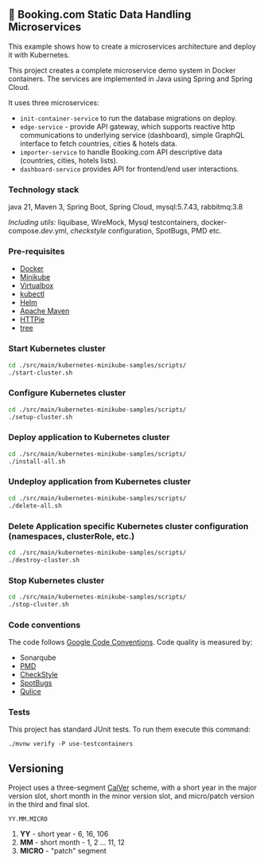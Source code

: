 ## 🚀 Booking.com Static Data Handling Microservices

This example shows how to create a microservices architecture and deploy it with Kubernetes.

This project creates a complete microservice demo system in Docker
containers. The services are implemented in Java using Spring and Spring Cloud.

It uses three microservices:

- `init-container-service` to run the database migrations on deploy.
- `edge-service` - provide API gateway, which supports reactive http communications to underlying service (dashboard), simple GraphQL interface to fetch countries, cities & hotels data.
- `importer-service` to handle Booking.com API descriptive data (countries, cities, hotels lists).
- `dashboard-service` provides API for frontend/end user interactions.

### Technology stack

java 21, Maven 3, Spring Boot, Spring Cloud, mysql:5.7.43, rabbitmq:3.8

_Including utils:_ liquibase, WireMock, Mysql testcontainers, docker-compose._dev_.yml,
_checkstyle_ configuration, SpotBugs, PMD etc.

### Pre-requisites

- [Docker](https://docs.docker.com/install/)
- [Minikube](https://kubernetes.io/docs/tasks/tools/install-minikube/)
- [Virtualbox](https://www.virtualbox.org/manual/ch02.html)
- [kubectl](https://kubernetes.io/docs/tasks/tools/install-kubectl/)
- [Helm](https://helm.sh/docs/intro/install/)
- [Apache Maven](https://maven.apache.org/install.html)
- [HTTPie](https://httpie.org/doc#installation)
- [tree](http://mama.indstate.edu/users/ice/tree/)

### Start Kubernetes cluster

```bash
cd ./src/main/kubernetes-minikube-samples/scripts/
./start-cluster.sh
```

### Configure Kubernetes cluster

```bash
cd ./src/main/kubernetes-minikube-samples/scripts/
./setup-cluster.sh
```

### Deploy application to Kubernetes cluster

```bash
cd ./src/main/kubernetes-minikube-samples/scripts/
./install-all.sh
```

### Undeploy application from Kubernetes cluster

```bash
cd ./src/main/kubernetes-minikube-samples/scripts/
./delete-all.sh
```

### Delete Application specific Kubernetes cluster configuration (namespaces, clusterRole, etc.)

```bash
cd ./src/main/kubernetes-minikube-samples/scripts/
./destroy-cluster.sh
```

### Stop Kubernetes cluster

```bash
cd ./src/main/kubernetes-minikube-samples/scripts/
./stop-cluster.sh
```

### Code conventions

The code follows [Google Code Conventions](https://google.github.io/styleguide/javaguide.html). Code
quality is measured by:

- Sonarqube
- [PMD](https://pmd.github.io/)
- [CheckStyle](https://checkstyle.sourceforge.io/)
- [SpotBugs](https://spotbugs.github.io/)
- [Qulice](https://www.qulice.com/)

### Tests

This project has standard JUnit tests. To run them execute this command:

```text
./mvnw verify -P use-testcontainers
```

## Versioning

Project uses a three-segment [CalVer](https://calver.org/) scheme, with a short year in the major version slot, short month in the minor version slot, and micro/patch version in the third
and final slot.

```
YY.MM.MICRO
```

1. **YY** - short year - 6, 16, 106
1. **MM** - short month - 1, 2 ... 11, 12
1. **MICRO** - "patch" segment
